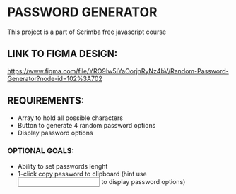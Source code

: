 # PASSWORD GENERATOR
This project is a part of Scrimba free javascript course

## LINK TO FIGMA DESIGN:
https://www.figma.com/file/YRO9Iw5IYaOorjnRyNz4bV/Random-Password-Generator?node-id=102%3A702

## REQUIREMENTS:
- Array to hold all possible characters
- Button to generate 4 random password options
- Display password options
### OPTIONAL GOALS:
- Ability to set passwords lenght
- 1-click copy password to clipboard (hint use <input type="text"> to display password options)
